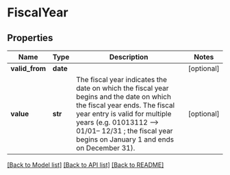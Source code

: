 # FiscalYear

## Properties
Name | Type | Description | Notes
------------ | ------------- | ------------- | -------------
**valid_from** | **date** |  | [optional] 
**value** | **str** | The fiscal year indicates the date on which the fiscal year begins and the date on which the fiscal year ends. The fiscal year entry is valid for multiple years (e.g. 01013112 --&gt; 01/01– 12/31 ; the fiscal year begins on January 1 and ends on December 31). | [optional] 

[[Back to Model list]](../README.md#documentation-for-models) [[Back to API list]](../README.md#documentation-for-api-endpoints) [[Back to README]](../README.md)


